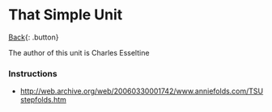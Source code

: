 # That Simple Unit

[Back](../../index.md){: .button}

The author of this unit is Charles Esseltine

### Instructions
- http://web.archive.org/web/20060330001742/www.anniefolds.com/TSUstepfolds.htm
